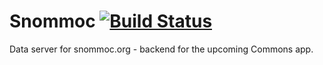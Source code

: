 # Snommoc [![Build Status](https://travis-ci.com/beatonma/snommoc.svg?branch=main)](https://travis-ci.com/beatonma/snommoc)

Data server for snommoc.org - backend for the upcoming Commons app.
